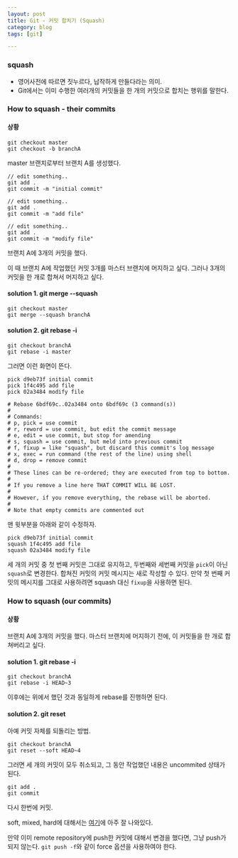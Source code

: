 ```yaml
---
layout: post
title: Git - 커밋 합치기 (Squash)
category: blog
tags: [git]

---
```


### squash
- 영어사전에 따르면 짓누르다, 납작하게 만들다라는 의미.
- Git에서는 이미 수행한 여러개의 커밋들을 한 개의 커밋으로 합치는 행위를 말한다.

<!-- more -->

### How to squash - their commits
#### 상황
```
git checkout master
git checkout -b branchA
```

master 브랜치로부터 브랜치 A를 생성했다.

```
// edit something..
git add .
git commit -m "initial commit"

// edit something..
git add .
git commit -m "add file"

// edit something..
git add .
git commit -m "modify file"
```

브랜치 A에 3개의 커밋을 했다.

이 때 브랜치 A에 작업했던 커밋 3개를 마스터 브랜치에 머지하고 싶다. 그러나 3개의 커밋을 한 개로 합쳐서 머지하고 싶다.

#### solution 1. git merge --squash
```
git checkout master
git merge --squash branchA

```

#### solution 2. git rebase -i
```
git checkout branchA
git rebase -i master
```

그러면 이런 화면이 뜬다.

```
pick d9eb73f initial commit
pick 1f4c495 add file
pick 02a3484 modify file

# Rebase 6bdf69c..02a3484 onto 6bdf69c (3 command(s))
#
# Commands:
# p, pick = use commit
# r, reword = use commit, but edit the commit message
# e, edit = use commit, but stop for amending
# s, squash = use commit, but meld into previous commit
# f, fixup = like "squash", but discard this commit's log message
# x, exec = run command (the rest of the line) using shell
# d, drop = remove commit
#
# These lines can be re-ordered; they are executed from top to bottom.
#
# If you remove a line here THAT COMMIT WILL BE LOST.
#
# However, if you remove everything, the rebase will be aborted.
#
# Note that empty commits are commented out                                              

```

맨 윗부분을 아래와 같이 수정하자.

```
pick d9eb73f initial commit
squash 1f4c495 add file
squash 02a3484 modify file
```

세 개의 커밋 중 첫 번째 커밋은 그대로 유지하고, 두번째와 세번째 커밋을 `pick`이 아닌 `squash`로 변경한다. 합쳐진 커밋의 커밋 메시지는 새로 작성할 수 있다. 만약 첫 번째 커밋의 메시지를 그대로 사용하려면 squash 대신 `fixup`을 사용하면 된다.

### How to squash (our commits)
#### 상황
브랜치 A에 3개의 커밋을 했다. 마스터 브랜치에 머지하기 전에, 이 커밋들을 한 개로 합쳐버리고 싶다.

#### solution 1. git rebase -i
```
git checkout branchA
git rebase -i HEAD~3
```

이후에는 위에서 했던 것과 동일하게 rebase를 진행하면 된다.

#### solution 2. git reset
아예 커밋 자체를 되돌리는 방법.

```
git checkout branchA
git reset --soft HEAD~4
```

그러면 세 개의 커밋이 모두 취소되고, 그 동안 작업했던 내용은 uncommited 상태가 된다.

```
git add .
git commit
```

다시 한번에 커밋.

soft, mixed, hard에 대해서는 [여기](https://git-scm.com/book/ko/v2/Git-%EB%8F%84%EA%B5%AC-Reset-%EB%AA%85%ED%99%95%ED%9E%88-%EC%95%8C%EA%B3%A0-%EA%B0%80%EA%B8%B0)에 아주 잘 나와있다.

만약 이미 remote repository에 push한 커밋에 대해서 변경을 했다면, 그냥 push가 되지 않는다. `git push -f`와 같이 force 옵션을 사용하여야 한다.